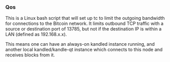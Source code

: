 ### Qos ###

This is a Linux bash script that will set up tc to limit the outgoing bandwidth for connections to the Bitcoin network. It limits outbound TCP traffic with a source or destination port of 13785, but not if the destination IP is within a LAN (defined as 192.168.x.x).

This means one can have an always-on kandled instance running, and another local kandled/kandle-qt instance which connects to this node and receives blocks from it.
